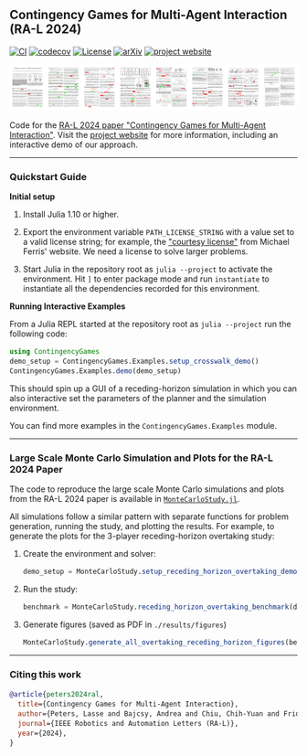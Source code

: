 ## Contingency Games for Multi-Agent Interaction (RA-L 2024)

[![CI](https://github.com/lassepe/peters2024ral-code/actions/workflows/ci.yml/badge.svg)](https://github.com/lassepe/peters2024ral-code/actions/workflows/ci.yml)
[![codecov](https://codecov.io/gh/lassepe/peters2024ral-code/graph/badge.svg?token=lFK1A8hj56)](https://codecov.io/gh/lassepe/peters2024ral-code)
[![License](https://img.shields.io/badge/license-MIT-blue)](https://opensource.org/licenses/MIT)
[![arXiv](https://img.shields.io/badge/arXiv-2304.05483-b31b1b.svg)](https://arxiv.org/abs/2304.05483)
[![project website](https://img.shields.io/badge/project-website-purple.svg)](https://lasse-peters.net/pub/contingency-games)


[![teaser](./media/teaser.png)](https://ieeexplore.ieee.org/stamp/stamp.jsp?arnumber=10400882)

Code for the [RA-L 2024 paper "Contingency Games for Multi-Agent Interaction"](https://ieeexplore.ieee.org/stamp/stamp.jsp?arnumber=10400882).
Visit the [project website](https://lasse-peters.net/pub/contingency-games) for more information, including an interactive demo of our approach.

---

### Quickstart Guide

**Initial setup**

1. Install Julia 1.10 or higher.

2. Export the environment variable `PATH_LICENSE_STRING` with a value set to a valid license string; for example, the ["courtesy license"](https://pages.cs.wisc.edu/~ferris/path/LICENSE) from Michael Ferris' website. We need a license to solve larger problems.

3. Start Julia in the repository root as `julia --project` to activate the environment. Hit `]` to enter package mode and run `instantiate` to instantiate all the dependencies recorded for this environment.

**Running Interactive Examples**

From a Julia REPL started at the repository root as `julia --project` run the following code:

```julia
using ContingencyGames
demo_setup = ContingencyGames.Examples.setup_crosswalk_demo()
ContingencyGames.Examples.demo(demo_setup)
```

This should spin up a GUI of a receding-horizon simulation in which you can also interactive set the parameters of the planner and the simulation environment.

You can find more examples in the `ContingencyGames.Examples` module.

---

### Large Scale Monte Carlo Simulation and Plots for the RA-L 2024 Paper

The code to reproduce the large scale Monte Carlo simulations and plots from the RA-L 2024 paper is available in [`MonteCarloStudy.jl`](/src/MonteCarloStudy/MonteCarloStudy.jl).

All simulations follow a similar pattern with separate functions for problem generation, running the study, and plotting the results. For example, to generate the plots for the 3-player receding-horizon overtaking study:

1. Create the environment and solver:
    ```julia
    demo_setup = MonteCarloStudy.setup_receding_horizon_overtaking_demo()
    ```
2. Run the study:
    ```julia
    benchmark = MonteCarloStudy.receding_horizon_overtaking_benchmark(demo_setup)
    ```
3. Generate figures (saved as PDF in `./results/figures`)
    ```julia
    MonteCarloStudy.generate_all_overtaking_receding_horizon_figures(benchmark)
    ```

---

### Citing this work


```bibtex
@article{peters2024ral,
  title={Contingency Games for Multi-Agent Interaction},
  author={Peters, Lasse and Bajcsy, Andrea and Chiu, Chih-Yuan and Fridovich-Keil, David and Laine, Forrest and Ferranti, Laura and Alonso-Mora, Javier},
  journal={IEEE Robotics and Automation Letters (RA-L)},
  year={2024},
}
```
